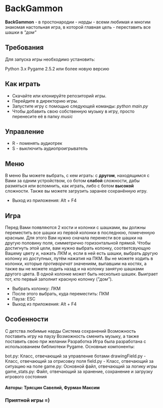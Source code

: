 # BackGammon
**BackGammon** - в простонародии - _нарды_ - всеми любимая и многим знакомая настольная игра, в которой главная цель - переставить все шашки в _"дом"_

## Требования
Для запуска игры необходимо установить:

Python 3.x
Pygame 2.5.2 или более новую версию

## Как играть
- Скачайте или клонируйте репозиторий игры.
- Перейдите в директорию игры.
- Запустите игру с помощью следующей команды: _python main.py_
- Чтобы добавить свою собственную музыку в игру, просто перенесите её в папку _music_
## Управление
- R - поменять аудиотрек
- S - выключить аудиопроигрыватель
## Меню
В меню Вы можете выбрать, с кем играть: с **другом**, находящимся с Вами за одним устройством,
со ботом **слабой** сложности, дабы размяться или вспомнить, как играть, либо с ботом **высокой**
сложности.
Также вы можете загрузить заранее сохранённую игру.
- Выход из приложения: Alt + F4
## Игра
Перед Вами появляются 2 кости и колонки с шашками, вы должны переместить все шашки из первой колонки в последнюю, помеченную красным.
Для этого Вам нужно сначала перенести все шашки на другую половину поля, симметрично горизонтальной прямой.
Чтобы достигнуть этой цели, вам нужно выбрать колонку, соответсвующую Вашему цвету и, нажать ЛКМ и, если в ней есть
шашки, выбрать другую колонку из доступных, путём нажатия на ПКМ. Вы не можете ходить в колонки, которые _противоречат_
значениям, выпавшим на костях, а также вы не можете ходить назад и на колонку занятую шашками другого цвета.
В одной колонке может быть несколько шашек. Выиграет тот, кто первый заполнит красную колонку (_"дом"_).
- Выбрать колонку: ЛКМ
- После этого выбрать, куда переместить: ПКМ
- Пауза: ESC
- Выход из приложения: Alt + F4 
## Особенности
С детства любимые нарды
Система сохранений
Возможность поставить игру на паузу
Возможность сменить музыку, а также поставить свою при желании
Разработка
Игра была разработана с использованием библиотеки Pygame. Основные компоненты:

bot.py: Класс, отвечающий за управление ботами
drawingField.py - Класс, отвечающий за отрисовку поля
field.py - Класс, отвечающий за ситуацию на поле
game.py: Основной файл, отвечающий за логику игры
game_stats.py: Файл, отвечающий за хранение, сохранение и загрузку игрового состояния


#### Авторы: Трясцин Савелий, Фурман Максим
### Приятной игры =)